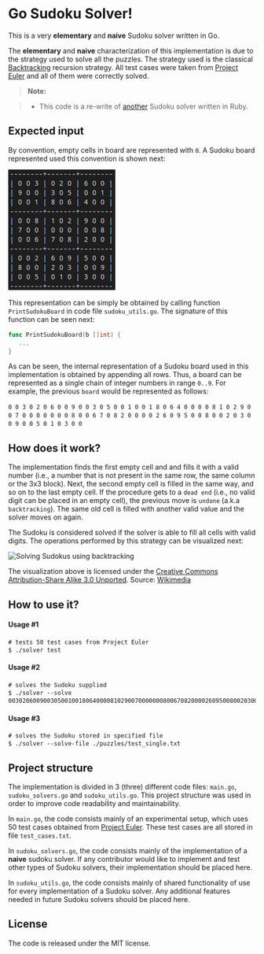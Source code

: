 Go Sudoku Solver!
===================

This is a very **elementary** and **naive** Sudoku solver written in Go.

The **elementary** and **naive** characterization of this implementation is due to the strategy used to solve all the puzzles. The strategy used is the classical [Backtracking](https://en.wikipedia.org/wiki/Backtracking) recursion strategy. All test cases were taken from [Project Euler](http://projecteuler.net) and all of them were correctly solved.

> **Note:**

> - This code is a re-write of [another](https://github.com/ryuzakyl/sudoku_solver) Sudoku solver written in Ruby.

## Expected input

By convention, empty cells in board are represented with  `0`. A Sudoku board represented used this convention is shown next:

![Printed Sudoku board](/doc/figures/sudoku-board-printed.png)

This representation can be simply be obtained by calling function `PrintSudokuBoard` in code file `sudoku_utils.go`. The signature of this function can be seen next:

```go
func PrintSudokuBoard(b []int) {
   ...
}
```

As can be seen, the internal representation of a Sudoku board used in this implementation is obtained by appending all rows. Thus, a board can be represented as a single chain of integer numbers in range `0..9`. For example, the previous `board` would be represented as follows:

`0 0 3 0 2 0 6 0 0 9 0 0 3 0 5 0 0 1 0 0 1 8 0 6 4 0 0 0 0 8 1 0 2 9 0 0 7 0 0 0 0 0 0 0 8 0 0 6 7 0 8 2 0 0 0 0 2 6 0 9 5 0 0 8 0 0 2 0 3 0 0 9 0 0 5 0 1 0 3 0 0`

## How does it work?

The implementation finds the first empty cell and and fills it with a valid number (i.e., a number that is not present in the same row, the same column or the 3x3 block). Next, the second empty cell is filled in the same way, and so on to the last empty cell. If the procedure gets to a `dead end` (i.e., no valid digit can be placed in an empty cell), the previous move is `undone` (a.k.a `backtracking`). The same old cell is filled with another valid value and the solver moves on again.

The Sudoku is considered solved if the solver is able to fill all cells with valid digits. The operations performed by this strategy can be visualized next:

![Solving Sudokus using backtracking](https://upload.wikimedia.org/wikipedia/commons/8/8c/Sudoku_solved_by_bactracking.gif)

The visualization above is licensed under the [Creative Commons Attribution-Share Alike 3.0 Unported](https://creativecommons.org/licenses/by-sa/3.0/deed.en). Source: [Wikimedia](https://commons.wikimedia.org/wiki/File:Sudoku_solved_by_bactracking.gif)

## How to use it?

#### Usage #1

```shell
# tests 50 test cases from Project Euler
$ ./solver test
```

#### Usage #2
```shell
# solves the Sudoku supplied
$ ./solver --solve 003020600900305001001806400008102900700000008006708200002609500800203009005010300
```

#### Usage #3
```shell
# solves the Sudoku stored in specified file
$ ./solver --solve-file ./puzzles/test_single.txt
```

## Project structure

The implementation is divided in 3 (three) different code files: `main.go`, `sudoku_solvers.go` and `sudoku_utils.go`. This project structure was used in order to improve code readability and maintainability.

In `main.go`, the code consists mainly of an experimental setup, which uses 50 test cases obtained from [Project Euler](http://projecteuler.net). These test cases are all stored in file `test_cases.txt`.

In `sudoku_solvers.go`, the code consists mainly of the implementation of a **naive** sudoku solver. If any contributor would like to implement and test other types of Sudoku solvers, their implementation should be placed here. 

In `sudoku_utils.go`, the code consists mainly of shared functionality of use for every implementation of a Sudoku solver. Any additional features needed in future Sudoku solvers should be placed here.

## License

The code is released under the MIT license.